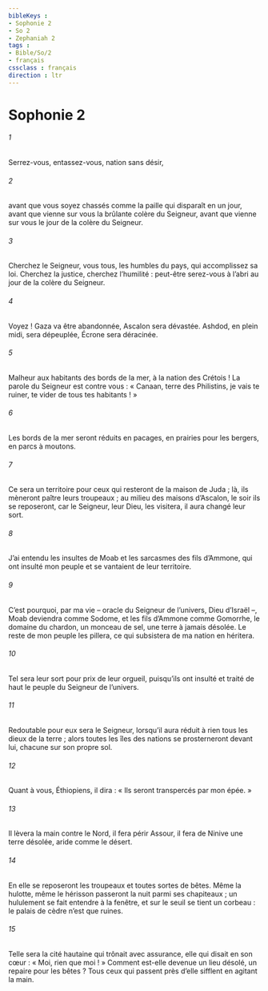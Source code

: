 ```yaml
---
bibleKeys : 
- Sophonie 2
- So 2
- Zephaniah 2
tags : 
- Bible/So/2
- français
cssclass : français
direction : ltr
---
```


# Sophonie 2

###### 1
Serrez-vous, entassez-vous,
nation sans désir,
###### 2
avant que vous soyez chassés
comme la paille qui disparaît en un jour,
avant que vienne sur vous
la brûlante colère du Seigneur,
avant que vienne sur vous
le jour de la colère du Seigneur.
###### 3
Cherchez le Seigneur,
vous tous, les humbles du pays,
qui accomplissez sa loi.
Cherchez la justice,
cherchez l’humilité :
peut-être serez-vous à l’abri
au jour de la colère du Seigneur.
###### 4
Voyez ! Gaza va être abandonnée,
Ascalon sera dévastée.
Ashdod, en plein midi, sera dépeuplée,
Écrone sera déracinée.
###### 5
Malheur aux habitants des bords de la mer,
à la nation des Crétois !
La parole du Seigneur est contre vous :
« Canaan, terre des Philistins,
je vais te ruiner, te vider de tous tes habitants ! »
###### 6
Les bords de la mer seront réduits en pacages,
en prairies pour les bergers, en parcs à moutons.
###### 7
Ce sera un territoire
pour ceux qui resteront de la maison de Juda ;
là, ils mèneront paître leurs troupeaux ;
au milieu des maisons d’Ascalon,
le soir ils se reposeront,
car le Seigneur, leur Dieu, les visitera,
il aura changé leur sort.
###### 8
J’ai entendu les insultes de Moab
et les sarcasmes des fils d’Ammone,
qui ont insulté mon peuple
et se vantaient de leur territoire.
###### 9
C’est pourquoi, par ma vie
– oracle du Seigneur de l’univers, Dieu d’Israël –,
Moab deviendra comme Sodome,
et les fils d’Ammone comme Gomorrhe,
le domaine du chardon, un monceau de sel,
une terre à jamais désolée.
Le reste de mon peuple les pillera,
ce qui subsistera de ma nation en héritera.
###### 10
Tel sera leur sort pour prix de leur orgueil,
puisqu’ils ont insulté et traité de haut
le peuple du Seigneur de l’univers.
###### 11
Redoutable pour eux sera le Seigneur,
lorsqu’il aura réduit à rien tous les dieux de la terre ;
alors toutes les îles des nations se prosterneront devant lui,
chacune sur son propre sol.
###### 12
Quant à vous, Éthiopiens, il dira :
« Ils seront transpercés par mon épée. »
###### 13
Il lèvera la main contre le Nord,
il fera périr Assour,
il fera de Ninive une terre désolée,
aride comme le désert.
###### 14
En elle se reposeront les troupeaux
et toutes sortes de bêtes.
Même la hulotte, même le hérisson
passeront la nuit parmi ses chapiteaux ;
un hululement se fait entendre à la fenêtre,
et sur le seuil se tient un corbeau :
le palais de cèdre n’est que ruines.
###### 15
Telle sera la cité hautaine
qui trônait avec assurance,
elle qui disait en son cœur :
« Moi, rien que moi ! »
Comment est-elle devenue un lieu désolé,
un repaire pour les bêtes ?
Tous ceux qui passent près d’elle
sifflent en agitant la main.

